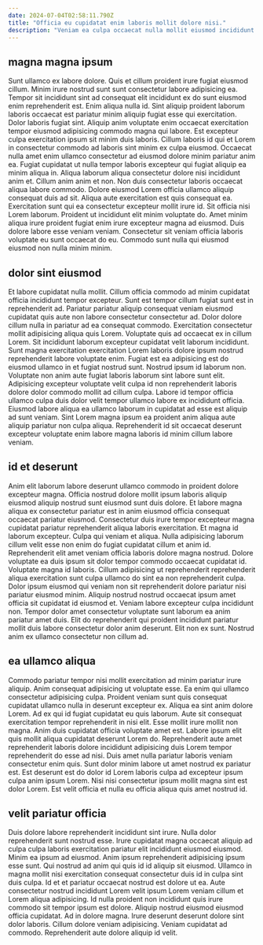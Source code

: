 ```yaml
---
date: 2024-07-04T02:58:11.790Z
title: "Officia eu cupidatat enim laboris mollit dolore nisi."
description: "Veniam ea culpa occaecat nulla mollit eiusmod incididunt dolore ex veniam mollit esse nulla officia. Nostrud aliqua veniam quis aute eu elit fugiat."
---
```



## magna magna ipsum

Sunt ullamco ex labore dolore. Quis et cillum proident irure fugiat eiusmod cillum. Minim irure nostrud sunt sunt consectetur labore adipisicing ea. Tempor sit incididunt sint ad consequat elit incididunt ex do sunt eiusmod enim reprehenderit est. Enim aliqua nulla id. Sint aliquip proident laborum laboris occaecat est pariatur minim aliquip fugiat esse qui exercitation. Dolor laboris fugiat sint. Aliquip anim voluptate enim occaecat exercitation tempor eiusmod adipisicing commodo magna qui labore.
Est excepteur culpa exercitation ipsum sit minim duis laboris. Cillum laboris id qui et Lorem in consectetur commodo ad laboris sint minim ex culpa eiusmod. Occaecat nulla amet enim ullamco consectetur ad eiusmod dolore minim pariatur anim ea. Fugiat cupidatat ut nulla tempor laboris excepteur qui fugiat aliquip ea minim aliqua in. Aliqua laborum aliqua consectetur dolore nisi incididunt anim et. Cillum anim anim et non. Non duis consectetur laboris occaecat aliqua labore commodo. Dolore eiusmod Lorem officia ullamco aliquip consequat duis ad sit.
Aliqua aute exercitation est quis consequat ea. Exercitation sunt qui ea consectetur excepteur mollit irure id. Sit officia nisi Lorem laborum. Proident ut incididunt elit minim voluptate do. Amet minim aliqua irure proident fugiat enim irure excepteur magna ad eiusmod. Duis dolore labore esse veniam veniam. Consectetur sit veniam officia laboris voluptate eu sunt occaecat do eu. Commodo sunt nulla qui eiusmod eiusmod non nulla minim minim.

## dolor sint eiusmod

Et labore cupidatat nulla mollit. Cillum officia commodo ad minim cupidatat officia incididunt tempor excepteur. Sunt est tempor cillum fugiat sunt est in reprehenderit ad. Pariatur pariatur aliquip consequat veniam eiusmod cupidatat quis aute non labore consectetur consectetur ad. Dolor dolore cillum nulla in pariatur ad ea consequat commodo. Exercitation consectetur mollit adipisicing aliqua quis Lorem. Voluptate quis ad occaecat ex in cillum Lorem.
Sit incididunt laborum excepteur cupidatat velit laborum incididunt. Sunt magna exercitation exercitation Lorem laboris dolore ipsum nostrud reprehenderit labore voluptate enim. Fugiat est ea adipisicing est do eiusmod ullamco in et fugiat nostrud sunt. Nostrud ipsum id laborum non. Voluptate non anim aute fugiat laboris laborum sint labore sunt elit. Adipisicing excepteur voluptate velit culpa id non reprehenderit laboris dolore dolor commodo mollit ad cillum culpa.
Labore id tempor officia ullamco culpa duis dolor velit tempor ullamco labore ex incididunt officia. Eiusmod labore aliqua ea ullamco laborum in cupidatat ad esse est aliquip ad sunt veniam. Sint Lorem magna ipsum ea proident anim aliqua aute aliquip pariatur non culpa aliqua. Reprehenderit id sit occaecat deserunt excepteur voluptate enim labore magna laboris id minim cillum labore veniam.

## id et deserunt

Anim elit laborum labore deserunt ullamco commodo in proident dolore excepteur magna. Officia nostrud dolore mollit ipsum laboris aliquip eiusmod aliquip nostrud sunt eiusmod sunt duis dolore. Et labore magna aliqua ex consectetur pariatur est in anim eiusmod officia consequat occaecat pariatur eiusmod. Consectetur duis irure tempor excepteur magna cupidatat pariatur reprehenderit aliqua laboris exercitation.
Et magna id laborum excepteur. Culpa qui veniam et aliqua. Nulla adipisicing laborum cillum velit esse non enim do fugiat cupidatat cillum et anim id. Reprehenderit elit amet veniam officia laboris dolore magna nostrud. Dolore voluptate ea duis ipsum sit dolor tempor commodo occaecat cupidatat id. Voluptate magna id laboris.
Cillum adipisicing ut reprehenderit reprehenderit aliqua exercitation sunt culpa ullamco do sint ea non reprehenderit culpa. Dolor ipsum eiusmod qui veniam non sit reprehenderit dolore pariatur nisi pariatur eiusmod minim. Aliquip nostrud nostrud occaecat ipsum amet officia sit cupidatat id eiusmod et. Veniam labore excepteur culpa incididunt non. Tempor dolor amet consectetur voluptate sunt laborum ea anim pariatur amet duis. Elit do reprehenderit qui proident incididunt pariatur mollit duis labore consectetur dolor anim deserunt. Elit non ex sunt. Nostrud anim ex ullamco consectetur non cillum ad.

## ea ullamco aliqua

Commodo pariatur tempor nisi mollit exercitation ad minim pariatur irure aliquip. Anim consequat adipisicing ut voluptate esse. Ea enim qui ullamco consectetur adipisicing culpa. Proident veniam sunt quis consequat cupidatat ullamco nulla in deserunt excepteur ex. Aliqua ea sint anim dolore Lorem. Ad ex qui id fugiat cupidatat eu quis laborum. Aute sit consequat exercitation tempor reprehenderit in nisi elit. Esse mollit irure mollit non magna.
Anim duis cupidatat officia voluptate amet est. Labore ipsum elit quis mollit aliqua cupidatat deserunt Lorem do. Reprehenderit aute amet reprehenderit laboris dolore incididunt adipisicing duis Lorem tempor reprehenderit do esse ad nisi. Duis amet nulla pariatur laboris veniam consectetur enim quis.
Sunt dolor minim labore ut amet nostrud ex pariatur est. Est deserunt est do dolor id Lorem laboris culpa ad excepteur ipsum culpa anim ipsum Lorem. Nisi nisi consectetur ipsum mollit magna sint est dolor Lorem. Est velit officia et nulla eu officia aliqua quis amet nostrud id.

## velit pariatur officia

Duis dolore labore reprehenderit incididunt sint irure. Nulla dolor reprehenderit sunt nostrud esse. Irure cupidatat magna occaecat aliquip ad culpa culpa laboris exercitation pariatur elit incididunt eiusmod eiusmod. Minim ea ipsum ad eiusmod. Anim ipsum reprehenderit adipisicing ipsum esse sunt. Qui nostrud ad anim qui quis id id aliquip sit eiusmod. Ullamco in magna mollit nisi exercitation consequat consectetur duis id in culpa sint duis culpa.
Id et et pariatur occaecat nostrud est dolore ut ea. Aute consectetur nostrud incididunt Lorem velit ipsum Lorem veniam cillum et Lorem aliqua adipisicing. Id nulla proident non incididunt quis irure commodo sit tempor ipsum est dolore. Aliquip nostrud eiusmod eiusmod officia cupidatat.
Ad in dolore magna. Irure deserunt deserunt dolore sint dolor laboris. Cillum dolore veniam adipisicing. Veniam cupidatat ad commodo. Reprehenderit aute dolore aliquip id velit.

